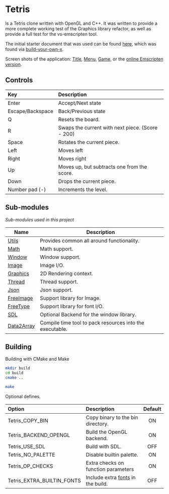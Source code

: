 # Tetris

Is a Tetris clone written with OpenGL and C++. It was written to provide a more complete working test of the Graphics library refactor, as well as provide a full test for the vs-emscripten tool.  

The initial starter document that was used can be found [here](https://javilop.com/gamedev/tetris-tutorial-in-c-platform-independent-focused-in-game-logic-for-beginners/), 
which was found via [build-your-own-x](https://github.com/danistefanovic/build-your-own-x).



Screen shots of the application: [Title](Resources/Main01.png), [Menu](Resources/Main02.png), [Game](Resources/Main03.png),
or the [online Emscripten version](https://CharlesCarley.github.io/Tetris/index.html).



## Controls

| Key              | Description                                      |
|:-----------------|:-------------------------------------------------|
| Enter            | Accept/Next state                                |
| Escape/Backspace | Back/Previous state                              |
| Q                | Resets the board.                                |
| R                | Swaps the current with next piece. (Score - 200) |
| Space            | Rotates the current piece.                       |
| Left             | Moves left                                       |
| Right            | Moves right                                      |
| Up               | Moves up, but subtracts one from  the score.     |
| Down             | Drops the current piece.                         |
| Number pad (-)   | Increments the level.                            |



## Sub-modules
_*Sub-modules used in this project*_

| Name                                                      | Description                                              |
|-----------------------------------------------------------|----------------------------------------------------------|
| [Utils](https://github.com/CharlesCarley/Utils)           | Provides common all around functionality.                |
| [Math](https://github.com/CharlesCarley/Math)             | Math support.                                            |
| [Window](https://github.com/CharlesCarley/Window)         | Window support.                                          |
| [Image](https://github.com/CharlesCarley/Image)           | Image I/O.                                               |
| [Graphics](https://github.com/CharlesCarley/Graphics)     | 2D Rendering context.                                    |
| [Thread](https://github.com/CharlesCarley/Threads)        | Thread support.                                          |
| [Json](https://github.com/CharlesCarley/Json)             | Json  support.                                           |
| [FreeImage](https://github.com/CharlesCarley/FreeImage)   | Support library for Image.                               |
| [FreeType](https://github.com/CharlesCarley/FreeType)     | Support library for font I/O.                            |
| [SDL](https://github.com/CharlesCarley/SDL)               | Optional Backend for the window library.                 |
| [Data2Array](https://github.com/CharlesCarley/Data2Array) | Compile time tool to pack resources into the executable. |

## Building

Building with CMake and Make

```sh
mkdir build
cd build
cmake ..

make
```

Optional defines.

| Option                     | Description                                                    | Default |
|:---------------------------|:---------------------------------------------------------------|:-------:|
| Tetris_COPY_BIN            | Copy binary to the bin directory.                              |   ON    |
| Tetris_BACKEND_OPENGL      | Build the OpenGL backend.                                      |   ON    |
| Tetris_USE_SDL             | Build with SDL.                                                |   OFF   |
| Tetris_NO_PALETTE          | Disable builtin palette.                                       |   ON    |
| Tetris_OP_CHECKS           | Extra checks on function parameters                            |   ON    |
| Tetris_EXTRA_BUILTIN_FONTS | Include extra [fonts](https://fonts.google.com/) in the build. |   OFF   |




